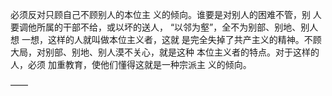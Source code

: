 必须反对只顾自己不顾别人的本位主 义的倾向。谁要是对别人的困难不管，别 人要调他所属的干部不给，或以坏的送人， “以邻为壑”，全不为别部、别地、别人想 一想，这样的人就叫做本位主义者，这就 是完全失掉了共产主义的精神。不顾大局，对别部、别地、别人漠不关心，就是这种 本位主义者的特点。对于这样的人，必须 加重教育，使他们懂得这就是一种宗派主 义的倾向。

——

